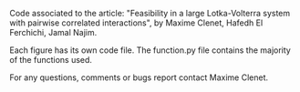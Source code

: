 Code associated to the article: "Feasibility in a large Lotka-Volterra system with pairwise correlated interactions", by Maxime Clenet, Hafedh El Ferchichi, Jamal Najim.

Each figure has its own code file. The function.py file contains the majority of the functions used.

For any questions, comments or bugs report contact Maxime Clenet.
 
